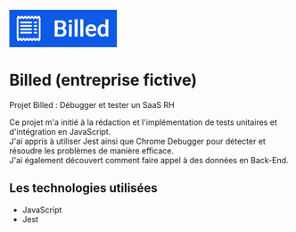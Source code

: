![Logo de l'application Billed.](/Billed-app-FR-Front-main/logo-readme.png)

# Billed (entreprise fictive)
Projet Billed : Débugger et tester un SaaS RH

Ce projet m'a initié à la rédaction et l'implémentation de tests unitaires et d'intégration en JavaScript.<br>
J'ai appris à utiliser Jest ainsi que Chrome Debugger pour détecter et résoudre les problèmes de manière efficace. <br>
J'ai également découvert comment faire appel à des données en Back-End.

## Les technologies utilisées
- JavaScript
- Jest